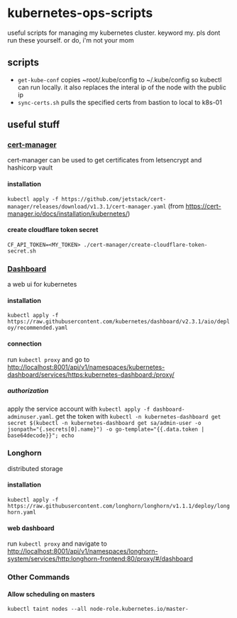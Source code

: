 # kubernetes-ops-scripts
useful scripts for managing my kubernetes cluster. keyword my. pls dont run these yourself. or do, i'm not your mom

## scripts
- `get-kube-conf` copies ~root/.kube/config to ~/.kube/config so kubectl can run locally. it also replaces the interal ip of the node with the public ip
- `sync-certs.sh` pulls the specified certs from bastion to local to k8s-01

## useful stuff
### [cert-manager](https://cert-manager.io) 
cert-manager can be used to get certificates from letsencrypt and hashicorp vault
#### installation
`kubectl apply -f https://github.com/jetstack/cert-manager/releases/download/v1.3.1/cert-manager.yaml` (from https://cert-manager.io/docs/installation/kubernetes/)
#### create cloudflare token secret
`CF_API_TOKEN=<MY_TOKEN> ./cert-manager/create-cloudflare-token-secret.sh`

### [Dashboard](https://kubernetes.io/docs/tasks/access-application-cluster/web-ui-dashboard/)
a web ui for kubernetes
#### installation
`kubectl apply -f https://raw.githubusercontent.com/kubernetes/dashboard/v2.3.1/aio/deploy/recommended.yaml`
#### connection
run `kubectl proxy` and go to [http://localhost:8001/api/v1/namespaces/kubernetes-dashboard/services/https:kubernetes-dashboard:/proxy/](http://localhost:8001/api/v1/namespaces/kubernetes-dashboard/services/https:kubernetes-dashboard:/proxy/)
##### authorization
apply the service account with `kubectl apply -f dashboard-adminuser.yaml`. get the token with `kubectl -n kubernetes-dashboard get secret $(kubectl -n kubernetes-dashboard get sa/admin-user -o jsonpath="{.secrets[0].name}") -o go-template="{{.data.token | base64decode}}"; echo`

### Longhorn
distributed storage
#### installation
`kubectl apply -f https://raw.githubusercontent.com/longhorn/longhorn/v1.1.1/deploy/longhorn.yaml`
#### web dashboard
run `kubectl proxy` and navigate to [http://localhost:8001/api/v1/namespaces/longhorn-system/services/http:longhorn-frontend:80/proxy/#/dashboard](http://localhost:8001/api/v1/namespaces/longhorn-system/services/http:longhorn-frontend:80/proxy/#/dashboard)

### Other Commands
#### Allow scheduling on masters
`kubectl taint nodes --all node-role.kubernetes.io/master-`

